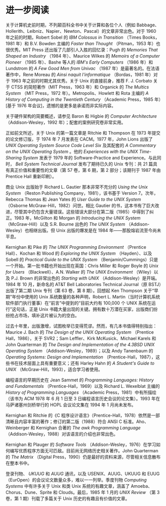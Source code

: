 # 进一步阅读

关于计算机史前时期，不列颠百科全书中关于计算和各位个人（例如 Babbage、Hollerith、Leibniz、Napier、Newton、Pascal）的文章非常出色。对于 1960 年之前的时期，Robert Sobel 的 *IBM Colossus in Transition* （Times Books，1981 年）和 B.V. Bowden 主编的 *Faster than Thought* （Pitman，1953 年）也很优秀。MIT Press 还出版了几部引人入胜的回忆录：Pugh 的 *Memories That Shaped an Industry* （1984 年）、Maurice Wilkes 的 *Memoirs of a Computer Pioneer* （1985 年）、Bashe 等人的 *IBM's Early Computers* （1986 年）和 Lundstrom 的 *A Few Good Men from Univac* （1987 年）是最著名的。在法语著作中，Rene Moreau 的 *Ainsi naquit l'informatique* （Bordas，1981 年）对于 1963 年之前的时期尤其优秀。关于 Unix 的直接前身，推荐 F. J. Corbato 关于 CTSS 的简短著作（MIT Press，1963 年）和 Organick 的 *The Multics System* （MIT Press，1972 年）。Metropolis、Howlett 和 Rota 主编的 *A History of Computing in the Twentieth Century* （Academic Press，1985 年）\[基于 1976 年会议]，遗憾的是更多是承诺而非实际内容。

关于硬件架构的简要概述，请参见 Baron 和 Higbie 的 *Computer Architecture* （Addison-Wesley，1992 年）；配套的案例研究卷非常实用。

正如前文所述，关于 Unix 的第一篇文章是 Ritchie 和 Thompson 在 1973 年提交的论文修订版，于 1974 年 7 月发表在 CACM。1977 年，John Lions 出版了 *UNIX Operating System Source Code Level Six* 及其配套的 *A Commentary on the UNIX Operating System* 。他的 *Experiences with the UNIX Time-Sharing System* 发表于 1979 年的 Software-Practice and Experience。与此同时， *Bell System Technical Journal* 发布了期待已久的 Unix 专刊：共 21 篇具有真正价值和重要性的文章（第 57 卷，第 6 期，第 2 部分；该期刊于 1987 年由 Prentice Hall 重新印刷）。

商业 Unix 出版始于 Richard L. Gautier 那本非常不充分的 *Using the Unix System* （Reston Publishing Company，1981），该书基于 Version 7。次年，Rebecca Thomas 和 Jean Yates 的 *User Guide to the UNIX System* （Osborne McGraw-Hill，1982）问世。相比 Gautier 的书，这本书有了巨大改进，尽管其中仍包含大量错误。这些错误大部分在第二版（1985）中得到了纠正。1983 年，McGilton 和 Morgan 的 *Introducing the UNIX System* （McGraw-Hill）以及 S.R. Bourne 出色的 *The UNIX System* （Addison-Wesley）也相继出版。但 Unix 出版的爆发是在 1984 年——那股熔岩流至今尚未平息。

Kernighan 和 Pike 的 *The UNIX Programming Environment* （Prentice Hall）、Kochan 和 Wood 的 *Exploring the UNIX System* （Hayden）、以及 Sobell 的 *Practical Guide to the UNIX System* （Benjamin/Cummings）只是一个开始。第一批书籍也开始出现在英国：Chris Miller 和 Roger Boyle 的 *Unix for Users* （Blackwell）、A.N. Walker 的 *The UNIX Environment* （Wiley）以及 P.J. Brown 的非常出色的 *Starting with UNIX* （Addison-Wesley）是开端。1984 年 10 月，新命名的 AT\&T Bell Laboratories Technical Journal（原 BSTJ）出版了第二期 Unix 专刊（第 63 卷，第 8 期）。回想起 Ken Thompson 关于“早期”年份中使用的 Unix 系统数量的各种声明，Robert L. Martin（当时计算机系统软件部门执行董事）在“前言”中提到的“目前大约有 100,000 个 UNIX 系统在运行”这句话，正是 Unix 书籍大量出现的关键。拥有数十万潜在买家，出版商们纷纷抢占市场，填补这片被认为的空白。

过去十年里，出版激增，试图枚举已变得荒谬。然而，有几本书值得特别指出：Maurice J. Bach 的 *The Design of the UNIX Operating System* （Prentice Hall，1986），关于 SVR2；Sam Leffler、Kirk McKusick、Michael Karels 和 John Quarterman 的 *The Design and Implementation of the 4.3BSD UNIX Operating System* （Addison-Wesley，1989）；以及 Andy Tanenbaum 的 *Operating Systems: Design and Implementation* （Prentice-Hall，1987），这些书在技术层面上具有重要意义；还有 Harley Hahn 的 *A Student's Guide to UNIX* （McGraw-Hill，1993），适合学习者使用。

编程语言的早期历史在 Jean Sammet 的 *Programming Languages: History and Fundamentals* （Prentice-Hall，1969）以及 Richard L. Wexelblat 主编的 *History of Programming Languages* （Academic Press，1981）中有所描绘（该书为 ACM 1978 年 6 月 1 日至 3 日编程语言历史会议的论文集）。1993 年在马萨诸塞州剑桥举行的 HOPL 会议论文集在 1994 年 1 月尚未发布。

Kernighan 和 Ritchie 的《C 程序设计语言》（Prentice-Hall，1978）依然是一部清晰且内容丰富的著作；修订的第二版（1988）符合 ANSI C 标准。Aho、Weinberger 和 Kernighan 合著的 *The awk Programming Language* （Addison-Wesley，1988）对该语言的介绍也非常出色。

Kernighan 和 Plauger 的 *Software Tools* （Addison-Wesley，1976）在学习如何编写优质程序方面无可匹敌。目前尚无网络历史相关著作。John Quarterman 的 *The Matrix* （Digital Press，1990）仍是最好的资料来源，尽管相关信息散布在整本书中。

登录刊物、 *UKUUG* 和 *AUUG* 通讯，以及 USENIX、AUUG、UKUUG 和 EUUG（EurOpen）的会议论文数量众多，难以一一列举。季度刊物 *Computing Systems* 中有许多关于 Unix 和类 Unix 系统的有趣文章，涵盖了 Amoeba、Chorus、Dune、Sprite 和 Clouds。最后，1985 年 1 月的 *UNIX Review* （第 3 卷，第 1 期）刊载了多篇关于 Unix 历史的有趣且有价值的文章。
